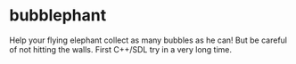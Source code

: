 bubblephant
===========

Help your flying elephant collect as many bubbles as he can! But be careful of not hitting the walls. First C++/SDL try in a very long time.

